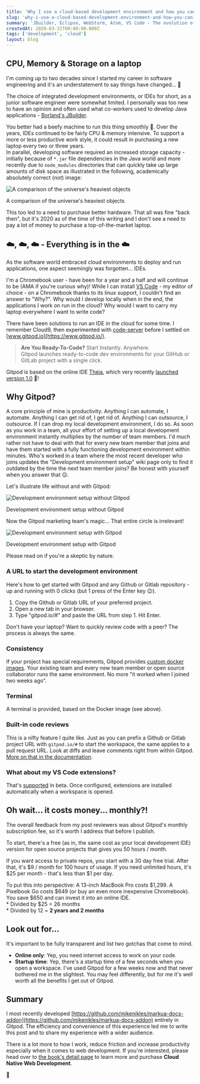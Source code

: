```yaml
---
title: 'Why I use a cloud-based development environment and how you can too'
slug: 'why-i-use-a-cloud-based-development-environment-and-how-you-can-too'
summary: 'JBuilder, Eclipse, WebStorm, Atom, VS Code - The evolution of my development IDEs before I moved to the cloud. Learn why I did and how you can too!'
createdAt: 2020-03-31T00:00:00.000Z
tags: ['development', 'cloud']
layout: blog
---
```


<script>
  export let data;
  const assetsBasePath = `/blog/${data.slug}`;
</script>

<!-- Photo by myself, [Sulsseeli](https://goo.gl/maps/tezxpewfmSGkNFme6) in Switzerland -->

## CPU, Memory & Storage on a laptop

I'm coming up to two decades since I started my career in software engineering and it's an understatement to say things have changed... 👴

The choice of integrated development environments, or IDEs for short, as a junior software engineer were somewhat limited. I personally was too new to have an opinion and often used what co-workers used to develop Java applications - [Borland's JBuilder](https://en.wikipedia.org/wiki/JBuilder).

You better had a beefy machine to run this thing smoothly 💪. Over the years, IDEs continued to be fairly CPU & memory intensive. To support a more or less productive work style, it could result in purchasing a new laptop every two or three years.  
In parallel, developing software required an increased storage capacity - initially because of `*.jar` file dependencies in the Java world and more recently due to `node_modules` directories that can quickly take up large amounts of disk space as illustrated in the following, academically absolutely correct (_not_) image:

![A comparison of the universe's heaviest objects]({assetsBasePath}/1.jpg)

A comparison of the universe's heaviest objects

This too led to a need to purchase better hardware. That all was fine "back then", but it's 2020 as of the time of this writing and I don't see a need to pay a lot of money to purchase a top-of-the-market laptop.

## ☁️, ☁️, ☁️ - Everything is in the ☁️

As the software world embraced cloud environments to deploy and run applications, one aspect seemingly was forgotten... IDEs.

I'm a Chromebook user - have been for a year and a half and will continue to be (AMA if you're curious why)! While I can install [VS Code](https://code.visualstudio.com/) - my editor of choice - on a Chromebook thanks to its linux support, I couldn't find an answer to "Why?". Why would I develop locally when in the end, the applications I work on run in the cloud? Why would I want to carry my laptop everywhere I want to write code?

There have been solutions to run an IDE in the cloud for some time. I remember Cloud9, then experimented with [code-server](https://github.com/cdr/code-server) before I settled on [www.gitpod.io](https://www.gitpod.io/).

> **Are You Ready-To-Code?** Start Instantly. Anywhere.  
> Gitpod launches ready-to-code dev environments for your GitHub or GitLab project with a single click.

Gitpod is based on the online IDE [Theia](https://theia-ide.org/), which very recently [launched version 1.0](https://dev.to/svenefftinge/theia-1-0-finally-a-good-browser-ide-3ok0) 🎉!

## Why Gitpod?

A core principle of mine is productivity. Anything I can automate, I automate. Anything I can get rid of, I get rid of. Anything I can outsource, I outsource. If I can drop my local development environment, I do so. As soon as you work in a team, all your effort of setting up a local development environment instantly multiplies by the number of team members. I'd much rather not have to deal with that for every new team member that joins and have them started with a fully functioning development environment within minutes. Who's worked in a team where the most recent developer who joins updates the "Development environment setup" wiki page only to find it outdated by the time the next team member joins? Be honest with yourself when you answer that 😉.

Let's illustrate life without and with Gitpod:

![Development environment setup without Gitpod]({assetsBasePath}/2.jpg)

Development environment setup without Gitpod

Now the Gitpod marketing team's magic... That entire circle is irrelevant!

![Development environment setup with Gitpod]({assetsBasePath}/3.jpg)

Development environment setup with Gitpod

Please read on if you're a skeptic by nature.

### A URL to start the development environment

Here's how to get started with Gitpod and any Github or Gitlab repository - up and running with 0 clicks (but 1 press of the Enter key 😉).

1.  Copy the Github or Gitlab URL of your preferred project.
2.  Open a new tab in your browser.
3.  Type "gitpod.io/#" and paste the URL from step 1. Hit Enter.

Don't have your laptop? Want to quickly review code with a peer? The process is always the same.

### Consistency

If your project has special requirements, Gitpod provides [custom docker images](https://www.gitpod.io/docs/config-docker/). Your existing team and every new team member or open source collaborator runs the same environment. No more "it worked when I joined two weeks ago".

### Terminal

A terminal is provided, based on the Docker image (see above).

### Built-in code reviews

This is a nifty feature I quite like. Just as you can prefix a Github or Gitlab project URL with `gitpod.io/#` to start the workspace, the same applies to a pull request URL. Look at diffs and leave comments right from within Gitpod. [More on that in the documentation](https://www.gitpod.io/docs/code-reviews/).

### What about my VS Code extensions?

That's [supported](https://www.gitpod.io/docs/vscode-extensions/) in beta. Once configured, extensions are installed automatically when a workspace is opened.

## Oh wait... it costs money... monthly?!

The overall feedback from my post reviewers was about Gitpod's monthly subscription fee, so it's worth I address that before I publish.

To start, there's a free (as in, the same cost as your local development IDE) version for open source projects that gives you 50 hours / month.

If you want access to private repos, you start with a 30 day free trial. After that, it's $9 / month for 100 hours of usage. If you need unlimited hours, it's $25 per month - that's less than $1 per day.

To put this into perspective: A 13-inch MacBook Pro costs $1,299. A Pixelbook Go costs $649 (or buy an even more inexpensive Chromebook). You save $650 and can invest it into an online IDE.  
\* Divided by $25 = 26 months  
\* Divided by 12 = **2 years and 2 months**

## Look out for...

It's important to be fully transparent and list two gotchas that come to mind.

- **Online only**: Yep, you need internet access to work on your code.
- **Startup time**: Yep, there's a startup time of a few seconds when you open a workspace. I've used Gitpod for a few weeks now and that never bothered me in the slightest. You may feel differently, but for me it's well worth all the benefits I get out of Gitpod.

## Summary

I most recently developed [https://github.com/mikenikles/markua-docs-addon](https://github.com/mikenikles/markua-docs-addon) entirely in Gitpod. The efficiency and convenience of this experience led me to write this post and to share my experience with a wider audience.

There is a lot more to how I work, reduce friction and increase productivity especially when it comes to web development. If you're interested, please head over to [the book's detail page](/cloud-native-web-development) to learn more and purchase **Cloud Native Web Development**.

👋
